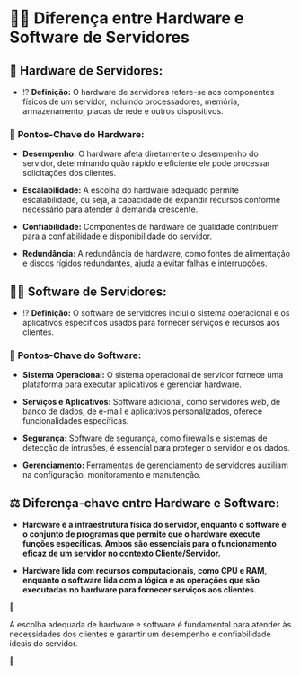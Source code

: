 # 🤷‍♀️ Diferença entre Hardware e Software de Servidores

## 🦾 **Hardware de Servidores:**

- ⁉ **Definição:** O hardware de servidores refere-se aos componentes físicos de um servidor, incluindo processadores, memória, armazenamento, placas de rede e outros dispositivos.

### 🧩 **Pontos-Chave do Hardware:**

- **Desempenho:** O hardware afeta diretamente o desempenho do servidor, determinando quão rápido e eficiente ele pode processar solicitações dos clientes.

- **Escalabilidade:** A escolha do hardware adequado permite escalabilidade, ou seja, a capacidade de expandir recursos conforme necessário para atender à demanda crescente.

- **Confiabilidade:** Componentes de hardware de qualidade contribuem para a confiabilidade e disponibilidade do servidor.

- **Redundância:** A redundância de hardware, como fontes de alimentação e discos rígidos redundantes, ajuda a evitar falhas e interrupções.

## 👩‍💻 **Software de Servidores:**

- ⁉ **Definição:** O software de servidores inclui o sistema operacional e os aplicativos específicos usados para fornecer serviços e recursos aos clientes.

### 🧩 **Pontos-Chave do Software:**

- **Sistema Operacional:** O sistema operacional de servidor fornece uma plataforma para executar aplicativos e gerenciar hardware.

- **Serviços e Aplicativos:** Software adicional, como servidores web, de banco de dados, de e-mail e aplicativos personalizados, oferece funcionalidades específicas.

- **Segurança:** Software de segurança, como firewalls e sistemas de detecção de intrusões, é essencial para proteger o servidor e os dados.

- **Gerenciamento:** Ferramentas de gerenciamento de servidores auxiliam na configuração, monitoramento e manutenção.

## ⚖ **Diferença-chave entre Hardware e Software:**

- **Hardware é a infraestrutura física do servidor, enquanto o software é o conjunto de programas que permite que o hardware execute funções específicas. Ambos são essenciais para o funcionamento eficaz de um servidor no contexto Cliente/Servidor.**

- **Hardware lida com recursos computacionais, como CPU e RAM, enquanto o software lida com a lógica e as operações que são executadas no hardware para fornecer serviços aos clientes.**

📌

A escolha adequada de hardware e software é fundamental para atender às necessidades dos clientes e garantir um desempenho e confiabilidade ideais do servidor.

📌
